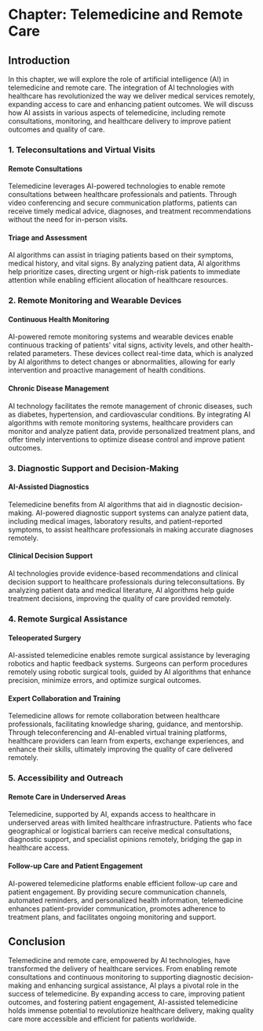 Chapter: Telemedicine and Remote Care
=====================================

Introduction
------------

In this chapter, we will explore the role of artificial intelligence (AI) in telemedicine and remote care. The integration of AI technologies with healthcare has revolutionized the way we deliver medical services remotely, expanding access to care and enhancing patient outcomes. We will discuss how AI assists in various aspects of telemedicine, including remote consultations, monitoring, and healthcare delivery to improve patient outcomes and quality of care.

### 1. Teleconsultations and Virtual Visits

#### Remote Consultations

Telemedicine leverages AI-powered technologies to enable remote consultations between healthcare professionals and patients. Through video conferencing and secure communication platforms, patients can receive timely medical advice, diagnoses, and treatment recommendations without the need for in-person visits.

#### Triage and Assessment

AI algorithms can assist in triaging patients based on their symptoms, medical history, and vital signs. By analyzing patient data, AI algorithms help prioritize cases, directing urgent or high-risk patients to immediate attention while enabling efficient allocation of healthcare resources.

### 2. Remote Monitoring and Wearable Devices

#### Continuous Health Monitoring

AI-powered remote monitoring systems and wearable devices enable continuous tracking of patients' vital signs, activity levels, and other health-related parameters. These devices collect real-time data, which is analyzed by AI algorithms to detect changes or abnormalities, allowing for early intervention and proactive management of health conditions.

#### Chronic Disease Management

AI technology facilitates the remote management of chronic diseases, such as diabetes, hypertension, and cardiovascular conditions. By integrating AI algorithms with remote monitoring systems, healthcare providers can monitor and analyze patient data, provide personalized treatment plans, and offer timely interventions to optimize disease control and improve patient outcomes.

### 3. Diagnostic Support and Decision-Making

#### AI-Assisted Diagnostics

Telemedicine benefits from AI algorithms that aid in diagnostic decision-making. AI-powered diagnostic support systems can analyze patient data, including medical images, laboratory results, and patient-reported symptoms, to assist healthcare professionals in making accurate diagnoses remotely.

#### Clinical Decision Support

AI technologies provide evidence-based recommendations and clinical decision support to healthcare professionals during teleconsultations. By analyzing patient data and medical literature, AI algorithms help guide treatment decisions, improving the quality of care provided remotely.

### 4. Remote Surgical Assistance

#### Teleoperated Surgery

AI-assisted telemedicine enables remote surgical assistance by leveraging robotics and haptic feedback systems. Surgeons can perform procedures remotely using robotic surgical tools, guided by AI algorithms that enhance precision, minimize errors, and optimize surgical outcomes.

#### Expert Collaboration and Training

Telemedicine allows for remote collaboration between healthcare professionals, facilitating knowledge sharing, guidance, and mentorship. Through teleconferencing and AI-enabled virtual training platforms, healthcare providers can learn from experts, exchange experiences, and enhance their skills, ultimately improving the quality of care delivered remotely.

### 5. Accessibility and Outreach

#### Remote Care in Underserved Areas

Telemedicine, supported by AI, expands access to healthcare in underserved areas with limited healthcare infrastructure. Patients who face geographical or logistical barriers can receive medical consultations, diagnostic support, and specialist opinions remotely, bridging the gap in healthcare access.

#### Follow-up Care and Patient Engagement

AI-powered telemedicine platforms enable efficient follow-up care and patient engagement. By providing secure communication channels, automated reminders, and personalized health information, telemedicine enhances patient-provider communication, promotes adherence to treatment plans, and facilitates ongoing monitoring and support.

Conclusion
----------

Telemedicine and remote care, empowered by AI technologies, have transformed the delivery of healthcare services. From enabling remote consultations and continuous monitoring to supporting diagnostic decision-making and enhancing surgical assistance, AI plays a pivotal role in the success of telemedicine. By expanding access to care, improving patient outcomes, and fostering patient engagement, AI-assisted telemedicine holds immense potential to revolutionize healthcare delivery, making quality care more accessible and efficient for patients worldwide.
